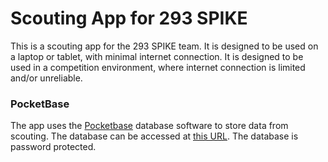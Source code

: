 # Scouting App for 293 SPIKE

This is a scouting app for the 293 SPIKE team. It is designed to be used on a laptop or tablet, with minimal internet connection. It is designed to be used in a competition environment, where internet connection is limited and/or unreliable.

### PocketBase

The app uses the [Pocketbase](https://pocketbase.io/) database software to store data from scouting. The database can be accessed at [this URL](https://immense-scooter.pockethost.io/_). The database is password protected.
